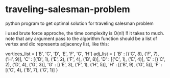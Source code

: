 # traveling-salesman-problem
python program to get optimal solution for traveling salesman problem

i used brute force approche, the time complexity is O(n!) !! it takes to much.
note that any argument pass to the algorithm function should be a list of vertex and dic represents adjacency list, like this:

vertices_list = ['B', 'C', 'D', 'E', 'F', 'G', 'H']
adj_list = {
			 'B' : [('C', 8), ('F', 7), ('H', 9)],
			 'C' : [('D', 1), ('E', 2), ('F', 4), ('B', 8)],
			 'D' : [('C', 1), ('E', 4)],
			 'E' : [('C', 2), ('D', 4), ('G', 3)],
			 'G' : [('E', 3), ('F', 1), ('H', 5)],
			 'H' : [('B', 9), ('G', 5)],
			 'F' : [('C', 4), ('B', 7), ('G', 1)]
			}
